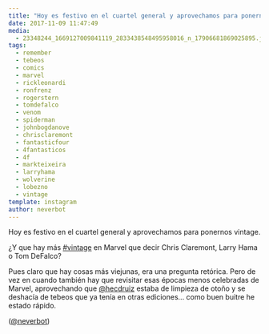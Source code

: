 ```yaml
---
title: "Hoy es festivo en el cuartel general y aprovechamos para ponernos vintage"
date: 2017-11-09 11:47:49
media: 
  - 23348244_1669127009841119_2833438548495958016_n_17906681869025895.jpg
tags: 
  - remember
  - tebeos
  - comics
  - marvel
  - rickleonardi
  - ronfrenz
  - rogerstern
  - tomdefalco
  - venom
  - spiderman
  - johnbogdanove
  - chrisclaremont
  - fantasticfour
  - 4fantasticos
  - 4f
  - markteixeira
  - larryhama
  - wolverine
  - lobezno
  - vintage
template: instagram
author: neverbot
---
```


Hoy es festivo en el cuartel general y aprovechamos para ponernos vintage.


¿Y que hay más [#vintage](/tags/vintage) en Marvel que decir Chris Claremont, Larry Hama o Tom DeFalco?


Pues claro que hay cosas más viejunas, era una pregunta retórica. Pero de vez en cuando también hay que revisitar esas épocas menos celebradas de Marvel, aprovechando que [@hecdruiz](https://instagram.com/hecdruiz) estaba de limpieza de otoño y se deshacía de tebeos que ya tenía en otras ediciones... como buen buitre he estado rápido.


([@neverbot](https://instagram.com/neverbot))



